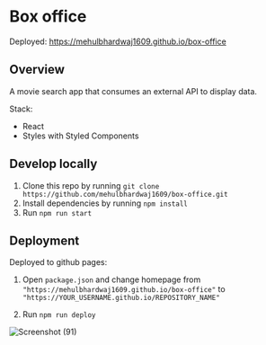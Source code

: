 # Box office

Deployed: https://mehulbhardwaj1609.github.io/box-office
## Overview

A movie search app that consumes an external API to display data.

Stack:

- React
- Styles with Styled Components

## Develop locally

1. Clone this repo by running `git clone https://github.com/mehulbhardwaj1609/box-office.git`
2. Install dependencies by running `npm install`
3. Run `npm run start`

## Deployment

Deployed to github pages:

1. Open `package.json` and change homepage from `"https://mehulbhardwaj1609.github.io/box-office"` to
   `"https://YOUR_USERNAME.github.io/REPOSITORY_NAME"`

2. Run `npm run deploy`





![Screenshot (91)](https://user-images.githubusercontent.com/66671284/173756058-0660662d-00b4-49c7-994c-cbfeb1295c30.png)
